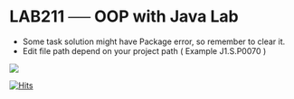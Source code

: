 # LAB211 ── OOP with Java Lab
- Some task solution might have Package error, so remember to clear it.
- Edit file path depend on your project path ( Example J1.S.P0070 )
<kbd>
  <img src="https://user-images.githubusercontent.com/73395529/117985737-26dbb800-b363-11eb-9792-28a1b8c1eb6c.png"/>
</kbd>

[![Hits](https://hits.seeyoufarm.com/api/count/incr/badge.svg?url=https%3A%2F%2Fgithub.com%2F2TTeam%2FLAB211---OOP-with-Java-Lab&count_bg=%2379C83D&title_bg=%23555555&icon=visualstudiocode.svg&icon_color=%237778FB&title=Visitor&edge_flat=true)](https://hits.seeyoufarm.com)
